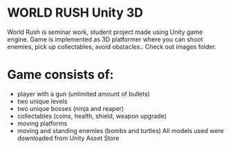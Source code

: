 # WORLD RUSH Unity 3D

World Rush is seminar work, student project made using Unity game engine. Game is implemented as 3D platformer where you can shoot enemies, pick up collectables, avoid obstacles..
Check out images folder.

# Game consists of:

- player with a gun (unlimited amount of bullets)
- two unique levels 
- two unique bosses (ninja and reaper)
- collectables (coins, health, shield, weapon upgrade)
- moving platforms 
- moving and standing enemies (bombs and turtles)
All models used were downloaded from Unity Asset Store
 
